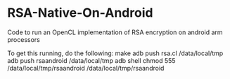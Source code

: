 # RSA-Native-On-Android
Code to run an OpenCL implementation of RSA encryption on android arm processors

To get this running, do the following:
  make
  adb push rsa.cl /data/local/tmp
  adb push rsaandroid /data/local/tmp
  adb shell
  chmod 555 /data/local/tmp/rsaandroid
  /data/local/tmp/rsaandroid
